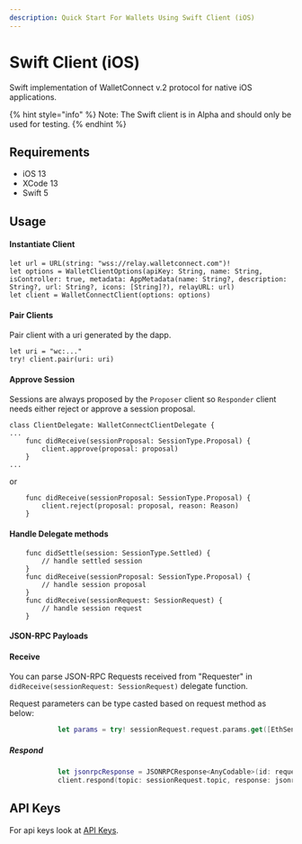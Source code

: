 ```yaml
---
description: Quick Start For Wallets Using Swift Client (iOS)
---
```


# Swift Client (iOS)

Swift implementation of WalletConnect v.2 protocol for native iOS applications.

{% hint style="info" %}
Note: The Swift client is in Alpha and should only be used for testing.
{% endhint %}

## Requirements

* iOS 13
* XCode 13
* Swift 5

## Usage

#### Instantiate Client

```
let url = URL(string: "wss://relay.walletconnect.com")!
let options = WalletClientOptions(apiKey: String, name: String, isController: true, metadata: AppMetadata(name: String?, description: String?, url: String?, icons: [String]?), relayURL: url)
let client = WalletConnectClient(options: options)
```

#### Pair Clients

Pair client with a uri generated by the dapp.

```
let uri = "wc:..."
try! client.pair(uri: uri)
```

#### Approve Session

Sessions are always proposed by the `Proposer` client so `Responder` client needs either reject or approve a session proposal.

```
class ClientDelegate: WalletConnectClientDelegate {
...
    func didReceive(sessionProposal: SessionType.Proposal) {
        client.approve(proposal: proposal)
    }
...
```

or

```
    func didReceive(sessionProposal: SessionType.Proposal) {
        client.reject(proposal: proposal, reason: Reason)
    }
```

#### Handle Delegate methods

```
    func didSettle(session: SessionType.Settled) {
        // handle settled session
    }
    func didReceive(sessionProposal: SessionType.Proposal) {
        // handle session proposal
    }
    func didReceive(sessionRequest: SessionRequest) {
        // handle session request
    }
```

#### JSON-RPC Payloads
#### Receive
You can parse JSON-RPC Requests received from "Requester" in `didReceive(sessionRequest: SessionRequest)` delegate function.

Request parameters can be type casted based on request method as below:
```Swift
            let params = try! sessionRequest.request.params.get([EthSendTransaction].self)
```
##### Respond

```Swift
            let jsonrpcResponse = JSONRPCResponse<AnyCodable>(id: request.id, result: AnyCodable(responseParams))
            client.respond(topic: sessionRequest.topic, response: jsonrpcResponse)
```


## API Keys

For api keys look at [API Keys](../../api/api-keys.md).
